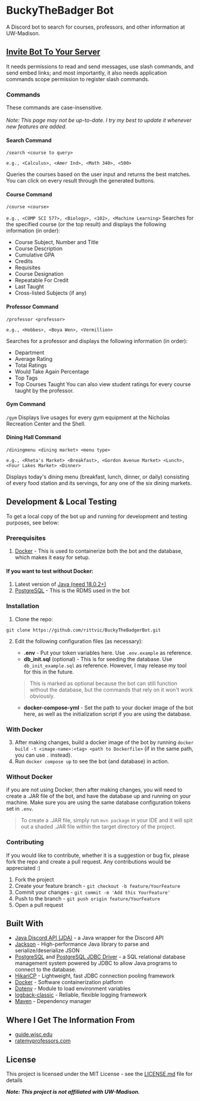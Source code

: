 # BuckyTheBadger Bot
A Discord bot to search for courses, professors, and other information at UW-Madison.

## [Invite Bot To Your Server](https://discord.com/api/oauth2/authorize?client_id=990494786123333682&permissions=139586751552&scope=bot%20applications.commands)
It needs permissions to read and send messages, use slash commands, and send embed links; and most importantly, it also needs application commands scope permission to register slash commands.

### Commands
These commands are case-insensitive.
<br><br>
<em>Note: This page may not be up-to-date. I try my best to update it whenever new features are added.</em>

#### Search Command
`/search <course to query>` 

`e.g., <Calculus>, <Amer Ind>, <Math 340>, <500>`

Queries the courses based on the user input and returns the best matches. You can click on every result through the generated buttons.

#### Course Command
`/course <course>`

`e.g., <COMP SCI 577>, <Biology>, <102>, <Machine Learning>`
Searches for the specified course (or the top result) and displays the following information (in order):
- Course Subject, Number and Title
- Course Description
- Cumulative GPA
- Credits
- Requisites
- Course Designation
- Repeatable For Credit
- Last Taught
- Cross-listed Subjects (if any)

#### Professor Command
`/professor <professor>` 

`e.g., <Hobbes>, <Boya Wen>, <Vermillion>`

Searches for a professor and displays the following information (in order):
- Department
- Average Rating
- Total Ratings
- Would Take Again Percentage
- Top Tags
- Top Courses Taught
  You can also view student ratings for every course taught by the professor.

#### Gym Command
`/gym`
Displays live usages for every gym equipment at the Nicholas Recreation Center and the Shell.

#### Dining Hall Command
`/diningmenu <dining market> <menu type>`

`e.g., <Rheta's Market> <Breakfast>, <Gordon Avenue Market> <Lunch>, <Four Lakes Market> <Dinner>`

Displays today's dining menu (breakfast, lunch, dinner, or daily) consisting of every food station and its servings, for any one of the six dining markets.

## Development & Local Testing
To get a local copy of the bot up and running for development and testing purposes, see below:

### Prerequisites
1. [Docker](https://www.docker.com/) - This is used to containerize both the bot and the database, which makes it easy for setup.
#### If you want to test without Docker:
1. Latest version of [Java (need 18.0.2+)](https://www.oracle.com/java/technologies/downloads/)
2. [PostgreSQL](https://www.postgresql.org/) - This is the RDMS used in the bot

### Installation
1. Clone the repo:

```
git clone https://github.com/rittvic/BuckyTheBadgerBot.git
```

2. Edit the following configuration files (as necessary):
   * <b>.env</b> - Put your token variables here. Use `.env.example` as reference.
   * <b>db_init.sql</b> (optional) - This is for seeding the database. Use `db_init_example.sql` as reference.
   However, I may release my tool for this in the future.
   > This is marked as optional because the bot can still function without the database, but the commands that rely on it won't work obviously.

   * <b>docker-compose-yml</b> - Set the path to your docker image of the bot here, as well as the initialization script if you are using the database.

### With Docker
3. After making changes, build a docker image of the bot by running `docker build -t <image-name>:<tag> <path to Dockerfile>` (if in the same path, you can use `.` instead). 
4. Run `docker compose up` to see the bot (and database) in action.

### Without Docker
if you are not using Docker, then after making changes, you will need to create a .JAR file of the bot, and have the database up and running on your machine.
Make sure you are using the same database configuration tokens set in `.env`. 

> To create a .JAR file, simply run `mvn package` in your IDE and it will spit out a shaded .JAR file within the target directory of the project.

### Contributing
If you would like to contribute, whether it is a suggestion or bug fix, please fork the repo and create a pull request. Any contributions would be appreciated :)
1. Fork the project
2. Create your feature branch - `git checkout -b feature/YourFeature`
3. Commit your changes - `git commit -m 'Add this YourFeature'`
4. Push to the branch - `git push origin feature/YourFeature`
5. Open a pull request

## Built With
* [Java Discord API (JDA)](https://github.com/DV8FromTheWorld/JDA) - a Java wrapper for the Discord API
* [Jackson](https://github.com/FasterXML/jackson) - High-performance Java library to parse and serialize/deserialize JSON
* [PostgreSQL](https://www.postgresql.org/) and [PostgreSQL JDBC Driver](https://jdbc.postgresql.org) - a SQL relational database management system powered by JDBC to allow Java programs to connect to the database.
* [HikariCP](https://github.com/brettwooldridge/HikariCP) - Lightweight, fast JDBC connection pooling framework
* [Docker](https://www.docker.com/) - Software containerization platform
* [Dotenv](https://github.com/cdimascio/dotenv-java) - Module to load environment variables
* [logback-classic](https://logback.qos.ch/) - Reliable, flexible logging framework
* [Maven](https://maven.apache.org/) - Dependency manager

## Where I Get The Information From
* [guide.wisc.edu](https://guide.wisc.edu)
* [ratemyprofessors.com](https://www.ratemyprofessors.com)

## License
This project is licensed under the MIT License - see the [LICENSE.md](LICENSE) file for  details

<b><i> Note: This project is not affiliated with UW-Madison. </b></i>
